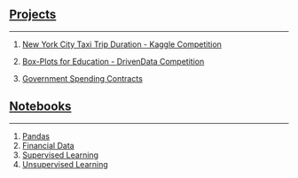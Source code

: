 <a name="Home"></A>

## [Projects](projects.md)

<hr>

1. [New York City Taxi Trip Duration - Kaggle Competition](nyctaxi.md)

2. [Box-Plots for Education - DrivenData Competition](boxplots.md)

3. [Government Spending Contracts](gov.md)

## [Notebooks](notebooks.md) 

<hr>

1. [Pandas](pandas.html#bottom)
2. [Financial Data](financial.html#bottom)
3. [Supervised Learning](supervised_learning.html#bottom)
4. [Unsupervised Learning](unsupervised_learning.html#bottom)
